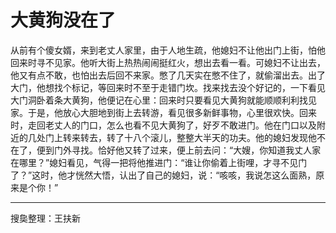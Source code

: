 # 大黄狗没在了

从前有个傻女婿，来到老丈人家里，由于人地生疏，他媳妇不让他出门上街，怕他回来时寻不见家。他听大街上热热闹闹挺红火，想出去看一看。可媳妇不让出去，他又有点不敢，也怕出去后回不来家。憋了几天实在憋不住了，就偷溜出去。出了大门，他想找个标记，等回来时不至于走错门坎。找来找去没个好记的，一下看见大门洞卧着条大黄狗，他便记在心里：回来时只要看见大黄狗就能顺顺利利找见家。于是，他放心大胆地到街上去转游，看见很多新鲜事物，心里很欢快。回来时，走回老丈人的门口，怎么也看不见大黄狗了，好歹不敢进门。他在门口以及附近的几处门上转来转去，转了十八个滚儿，整整大半天的功夫。他的媳妇发现他不在了，便到门外寻找。恰好他又转了过来，便上前去问：“大嫂，你知道我丈人家在哪里？”媳妇看见，气得一把将他推进门：“谁让你偷着上街哩，才寻不见门了？”这时，他才恍然大悟，认出了自己的媳妇，说：“咳咳，我说怎这么面熟，原来是个你！”

---

搜㚟整理：王扶新
